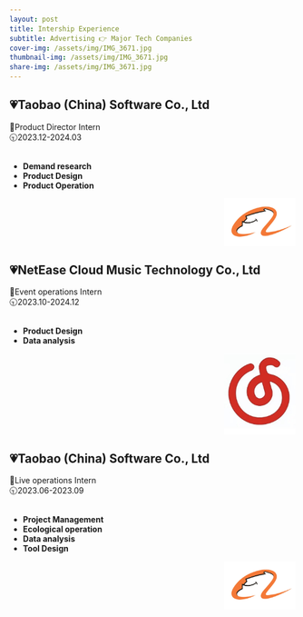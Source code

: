 ```yaml
---
layout: post
title: Intership Experience
subtitle: Advertising 👉 Major Tech Companies
cover-img: /assets/img/IMG_3671.jpg
thumbnail-img: /assets/img/IMG_3671.jpg
share-img: /assets/img/IMG_3671.jpg
---
```


## 💗Taobao (China) Software Co., Ltd
💼Product Director Intern  
🕤2023.12-2024.03
<div style="overflow: auto;">
  <ul style="float: left; width: 70%;">
    <li><strong>Demand research</strong></li>
    <li><strong>Product Design</strong></li>
    <li><strong>Product Operation</strong></li>
  </ul>
  <img src="/assets/img/IMG_3660.jpg" alt="Taobao Internship" style="float: right; width: 25%; margin-left: 20px;">
</div>

## 💗NetEase Cloud Music Technology Co., Ltd
💼Event operations Intern  
🕤2023.10-2024.12
<div style="overflow: auto;">
  <ul style="float: left; width: 70%;">
    <li><strong>Product Design</strong></li>
    <li><strong>Data analysis</strong></li>
  </ul>
  <img src="/assets/img/u=3770859367,3437016421&fm=253&fmt=auto&app=138&f=JPEG.jpg" alt="NetEase Internship" style="float: right; width: 25%; margin-left: 20px;">
</div>


## 💗Taobao (China) Software Co., Ltd
💼Live operations Intern  
🕤2023.06-2023.09
<div style="overflow: auto;">
  <ul style="float: left; width: 70%;">
    <li><strong>Project Management</strong></li>
    <li><strong>Ecological operation</strong></li>
    <li><strong>Data analysis</strong></li>
    <li><strong>Tool Design</strong></li>
  </ul>
  <img src="/assets/img/IMG_3660.jpg" alt="Taobao Internship" style="float: right; width: 25%; margin-left: 20px;">
</div>


